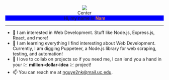 <center><img src="https://i.ibb.co/GTKxV22/cover-image.png" /></center>

<div style="text-align: center; background-color: #ffffff;">Center</div>

<center style="background: blue; text-align: center;"> Hi, my name is <span style="color: rgb(242,134,48); font-weight: bold">Nam</span> </center> 


---

- 👀 I am interested in Web Development. Stuff like Node.js, Express.js, React, and more!
- 🌱 I am learning everything I find interesting about Web Development. Currently, I am digging Puppeteer, a Node.js library for web scraping, testing, and automation!
- 💞️ I love to collab on projects so if you need me, I can lend you a hand in your 💹 **million-dollar-idea** 💹 project!
- 📫 You can reach me at nguye2nk@mail.uc.edu.
